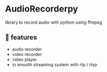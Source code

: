 # AudioRecorderpy

library to record audio with python using ffmpeg


## :link: features
- audio recorder
- video recorder
- video player
- in smooth streaming system with rtp / rtsp
